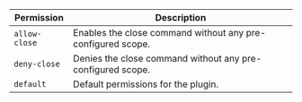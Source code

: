 | Permission | Description |
|------|-----|
|`allow-close`|Enables the close command without any pre-configured scope.|
|`deny-close`|Denies the close command without any pre-configured scope.|
|`default`|Default permissions for the plugin.|
